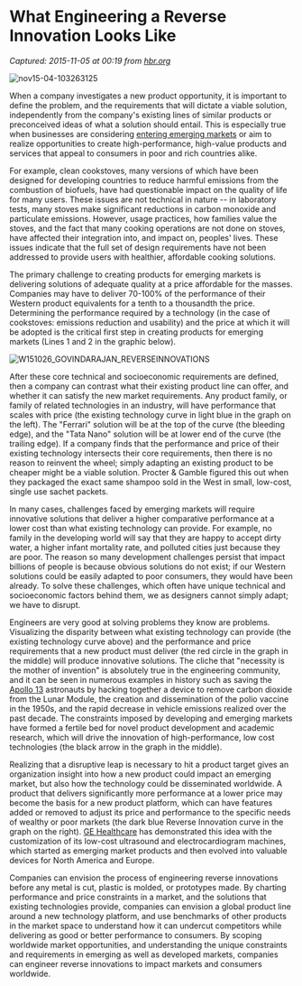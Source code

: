 # What Engineering a Reverse Innovation Looks Like

_Captured: 2015-11-05 at 00:19 from [hbr.org](https://hbr.org/2015/11/what-engineering-a-reverse-innovation-looks-like)_

![nov15-04-103263125](https://hbr.org/resources/images/article_assets/2015/11/nov15-04-103263125-850x478.jpg)

When a company investigates a new product opportunity, it is important to define the problem, and the requirements that will dictate a viable solution, independently from the company's existing lines of similar products or preconceived ideas of what a solution should entail. This is especially true when businesses are considering [entering emerging markets](https://hbr.org/2015/07/engineering-reverse-innovations) or aim to realize opportunities to create high-performance, high-value products and services that appeal to consumers in poor and rich countries alike.

For example, clean cookstoves, many versions of which have been designed for developing countries to reduce harmful emissions from the combustion of biofuels, have had questionable impact on the quality of life for many users. These issues are not technical in nature -- in laboratory tests, many stoves make significant reductions in carbon monoxide and particulate emissions. However, usage practices, how families value the stoves, and the fact that many cooking operations are not done on stoves, have affected their integration into, and impact on, peoples' lives. These issues indicate that the full set of design requirements have not been addressed to provide users with healthier, affordable cooking solutions.

The primary challenge to creating products for emerging markets is delivering solutions of adequate quality at a price affordable for the masses. Companies may have to deliver 70-100% of the performance of their Western product equivalents for a tenth to a thousandth the price. Determining the performance required by a technology (in the case of cookstoves: emissions reduction and usability) and the price at which it will be adopted is the critical first step in creating products for emerging markets (Lines 1 and 2 in the graphic below).

![W151026_GOVINDARAJAN_REVERSEINNOVATIONS](https://hbr.org/resources/images/article_assets/2015/10/W151026_GOVINDARAJAN_REVERSEINNOVATIONS.png)

After these core technical and socioeconomic requirements are defined, then a company can contrast what their existing product line can offer, and whether it can satisfy the new market requirements. Any product family, or family of related technologies in an industry, will have performance that scales with price (the existing technology curve in light blue in the graph on the left). The "Ferrari" solution will be at the top of the curve (the bleeding edge), and the "Tata Nano" solution will be at lower end of the curve (the trailing edge). If a company finds that the performance and price of their existing technology intersects their core requirements, then there is no reason to reinvent the wheel; simply adapting an existing product to be cheaper might be a viable solution. Procter & Gamble figured this out when they packaged the exact same shampoo sold in the West in small, low-cost, single use sachet packets.

In many cases, challenges faced by emerging markets will require innovative solutions that deliver a higher comparative performance at a lower cost than what existing technology can provide. For example, no family in the developing world will say that they are happy to accept dirty water, a higher infant mortality rate, and polluted cities just because they are poor. The reason so many development challenges persist that impact billions of people is because obvious solutions do not exist; if our Western solutions could be easily adapted to poor consumers, they would have been already. To solve these challenges, which often have unique technical and socioeconomic factors behind them, we as designers cannot simply adapt; we have to disrupt.

Engineers are very good at solving problems they know are problems. Visualizing the disparity between what existing technology can provide (the existing technology curve above) and the performance and price requirements that a new product must deliver (the red circle in the graph in the middle) will produce innovative solutions. The cliche that "necessity is the mother of invention" is absolutely true in the engineering community, and it can be seen in numerous examples in history such as saving the [Apollo 13](https://en.wikipedia.org/wiki/Apollo_13_\(film\)) astronauts by hacking together a device to remove carbon dioxide from the Lunar Module, the creation and dissemination of the polio vaccine in the 1950s, and the rapid decrease in vehicle emissions realized over the past decade. The constraints imposed by developing and emerging markets have formed a fertile bed for novel product development and academic research, which will drive the innovation of high-performance, low cost technologies (the black arrow in the graph in the middle).

Realizing that a disruptive leap is necessary to hit a product target gives an organization insight into how a new product could impact an emerging market, but also how the technology could be disseminated worldwide. A product that delivers significantly more performance at a lower price may become the basis for a new product platform, which can have features added or removed to adjust its price and performance to the specific needs of wealthy or poor markets (the dark blue Reverse Innovation curve in the graph on the right). [GE Healthcare](https://hbr.org/2009/10/how-ge-is-disrupting-itself) has demonstrated this idea with the customization of its low-cost ultrasound and electrocardiogram machines, which started as emerging market products and then evolved into valuable devices for North America and Europe.

Companies can envision the process of engineering reverse innovations before any metal is cut, plastic is molded, or prototypes made. By charting performance and price constraints in a market, and the solutions that existing technologies provide, companies can envision a global product line around a new technology platform, and use benchmarks of other products in the market space to understand how it can undercut competitors while delivering as good or better performance to consumers. By scoping worldwide market opportunities, and understanding the unique constraints and requirements in emerging as well as developed markets, companies can engineer reverse innovations to impact markets and consumers worldwide.
